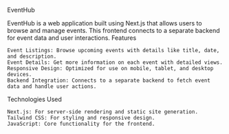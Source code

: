 EventHub 

EventHub is a web application built using Next.js that allows users to browse and manage events. This frontend connects to a separate backend for event data and user interactions.
Features

    Event Listings: Browse upcoming events with details like title, date, and description.
    Event Details: Get more information on each event with detailed views.
    Responsive Design: Optimized for use on mobile, tablet, and desktop devices.
    Backend Integration: Connects to a separate backend to fetch event data and handle user actions.

Technologies Used

    Next.js: For server-side rendering and static site generation.
    Tailwind CSS: For styling and responsive design.
    JavaScript: Core functionality for the frontend.
